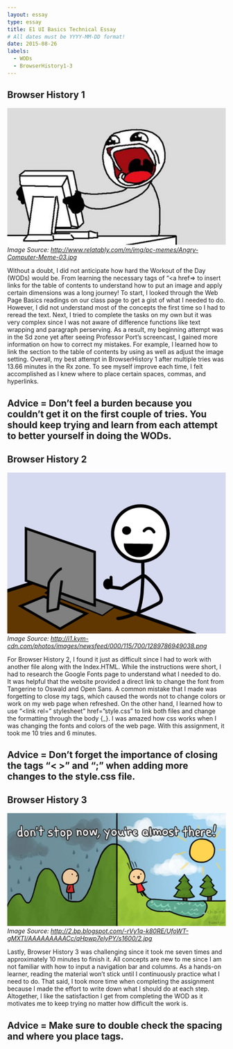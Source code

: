 ```yaml
---
layout: essay
type: essay
title: E1 UI Basics Technical Essay 
# All dates must be YYYY-MM-DD format!
date: 2015-08-26
labels:
  - WODs
  - BrowserHistory1-3
---
```

## Browser History 1

<img class="ui big center spaced image" src="../images/ANGRY.jpg">*Image Source: http://www.relatably.com/m/img/pc-memes/Angry-Computer-Meme-03.jpg*

Without a doubt, I did not anticipate how hard the Workout of the Day (WODs) would be. From learning the necessary tags of “<a href=></a> to insert links for the table of contents to understand how to put an image and apply certain dimensions was a long journey! To start, I looked through the Web Page Basics readings on our class page to get a gist of what I needed to do. However, I did not understand most of the concepts the first time so I had to reread the text. Next, I tried to complete the tasks on my own but it was very complex since I was not aware of difference functions like text wrapping and paragraph perserving. As a result, my beginning attempt was in the Sd zone yet after seeing Professor Port’s screencast, I gained more information on how to correct my mistakes. For example, I learned how to link the section to the table of contents by using as well as adjust the image setting. Overall, my best attempt in BrowserHistory 1 after multiple tries was 13.66 minutes in the Rx zone. To see myself improve each time, I felt accomplished as I knew where to place certain spaces, commas, and hyperlinks. 

## Advice = Don’t feel a burden because you couldn’t get it on the first couple of tries. You should keep trying and learn from each attempt to better yourself in doing the WODs. 

## Browser History 2

<img class="ui big center spaced image" src="../images/HAPPY.png">*Image Source: http://i1.kym-cdn.com/photos/images/newsfeed/000/115/700/1289786949038.png*

For Browser History 2, I found it just as difficult since I had to work with another file along with the Index.HTML. While the instructions were short, I had to research the Google Fonts page to understand what I needed to do. It was helpful that the website provided a direct link to change the font from Tangerine to Oswald and Open Sans.  A common mistake that I made was forgetting to close my tags, which caused the words not to change colors or work on my web page when refreshed. On the other hand, I learned how to use “<link rel=” stylesheet” href=”style.css” to link both files and change the formatting through the body {_}. I was amazed how css works when I was changing the fonts and colors of the web page. With this assignment, it took me 10 tries and 6 minutes.

## Advice = Don’t forget the importance of closing the tags “< >” and “;” when adding more changes to the style.css file. 

## Browser History 3

<img class="ui big center spaced image" src="../images/GOTIT.jpg">*Image Source: http://2.bp.blogspot.com/-rVy1q-k80RE/UfoWT-gMXTI/AAAAAAAAACc/qHpwp7elyPY/s1600/2.jpg*

Lastly, Browser History 3 was challenging since it took me seven times and approximately 10 minutes to finish it. All concepts are new to me since I am not familiar with how to input a navigation bar and columns. As a hands-on learner, reading the material won’t stick until I continuously practice what I need to do. That said, I took more time when completing the assignment because I made the effort to write down what I should do at each step. Altogether, I like the satisfaction I get from completing the WOD as it motivates me to keep trying no matter how difficult the work is. 

## Advice = Make sure to double check the spacing and where you place tags.
